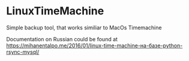 # LinuxTimeMachine
Simple backup tool, that works similiar to MacOs Timemachine

Documentation on Russian could be found at https://mihanentalpo.me/2016/01/linux-time-machine-на-базе-python-rsync-mysql/
